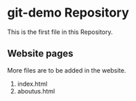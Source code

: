 # git-demo Repository

This is the first file in this Repository.

## Website pages

More files are to be added in the website.

1. index.html
2. aboutus.html
